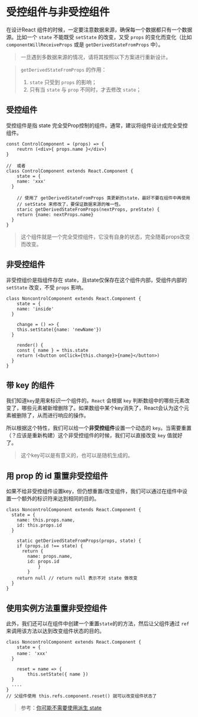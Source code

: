 # 受控组件与非受控组件

在设计React 组件的时候，一定要注意数据来源，确保每一个数据都只有一个数据源。比如一个 `state` 不能既受 `setState` 的改变，又受 `props` 的变化而变化（比如`componentWillReceiveProps` 或是 `getDerivedStateFromProps` 中）。

> 一旦遇到多数据来源的情况，请将其按照以下方案进行重新设计。



> `getDerivedStateFromProps` 的作用：
>
> 1. `state` 只受到 `props` 的影响；
> 2. 只有当 `state` 与 `prop` 不同时，才去修改 `state`；

## 受控组件

受控组件是指 state 完全受Prop控制的组件。通常，建议将组件设计成完全受控组件。

```react
const ControlComponent = (props) => {
	reutrn (<div>{ props.name }</div>)
}

//  或者
class ControlComponent extends React.Component {
	state = {
    name: 'xxx'
  }
	
	// 使用了 getDerivedStateFromProps 类更新的state，最好不要在组件中再使用
	// setState 来修改了，要保证数据来源的唯一性。
	staric getDerivedStateFromProps(nextProps, preState) {
    return {name: nextProps.name}
  }
}
```

> 这个组件就是一个完全受控组件，它没有自身的状态，完全随着props改变而改变。

## 非受控组件

非受控组价是指组件存在 state，且state仅保存在这个组件内部，受组件内部的 `setState` 改变，不受 `props` 影响。

```react
class NoncontrolComponent extends React.Component {
	state = {
    name: 'inside'
  }

	change = () => {
    this.setState({name: 'newName'})
  }

	render() {
    const { name } = this.state
    return (<button onClick={this.change}>{name}</button>)
  }
}
```

## 带 key 的组件

我们知道`key`是用来标识一个组件的。`React` 会根据 `key` 判断数组中的哪些元素改变了，哪些元素被新增删除了。如果数组中某个key消失了，React会认为这个元素被删除了，从而进行响应的操作。

所以根据这个特性，我们可以给一个**非受控组件**设置一个动态的 `key`。当需要重置（？应该是重新构建）这个非受控组件的时候，我们可以直接改变 `key` 值就好了。

> 这个key可以是有意义的，也可以是随机生成的。

## 用 prop 的 id 重置非受控组件

如果不给非受控组件设置key，但仍想重置/改变组件，我们可以通过在组件中设置一个额外的标识符来达到相同的目的。

```react
class NoncontrolComponent extends React.Component {
  state = {
    name: this.props.name,
    id: this.props.id
  }

	static getDerivedStateFromProps(props, state) {
    if (props.id !== state) {
      return {
        name: props.name,
        id: props.id
			}
		}
    return null // return null 表示不对 state 做改变
  }
}
```

## 使用实例方法重置非受控组件

此外，我们还可以在组件中创建一个重置`state`的的方法，然后让父组件通过 `ref` 来调用该方法以达到改变组件状态的目的。

```react
class NoncontrolComponent extends React.Component {
	state = {
    name： 'xxx'
  }

	reset = name => {
		this.setState({ name }) 
  }
  ....
}
// 父组件使用 this.refs.component.reset() 就可以改变组件状态了
```



> 参考：[你可能不需要使用派生 state](https://zh-hans.reactjs.org/blog/2018/06/07/you-probably-dont-need-derived-state.html#what-about-memoization)

